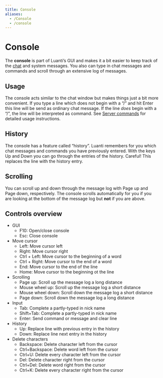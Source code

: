 ```yaml
---
title: Console
aliases:
  - /Console
  - /console
---
```


# Console

The **console** is part of Luanti’s GUI and makes it a bit easier to keep track of the [chat](/for-players/chat/) and system messages. You also can type in chat messages and commands and scroll through an extensive log of messages.

## Usage

The console acts similar to the chat window but makes things just a bit more convenient. If you type a line which does not begin with a “/” and hit Enter this line will be send as ordinary chat message. If the line _does_ begin with a “/”, the line will be interpreted as command. See [Server commands](/for-players/server-commands/) for detailed usage instructions.

## History

The console has a feature called “history”. Luanti remembers for you which chat messages and commands you have previously entered. With the keys Up and Down you can go through the entries of the history. Careful! This replaces the line with the history entry.

## Scrolling

You can scroll up and down through the message log with Page up and Page down, respectively. The console scrolls automatically for you if you are looking at the bottom of the message log but **not** if you are above.

## Controls overview

- GUI
  - F10: Open/close console
  - Esc: Close console
- Move cursor
  - Left: Move cursor left
  - Right: Move cursor right
  - Ctrl + Left: Move cursor to the beginning of a word
  - Ctrl + Right: Move cursor to the end of a word
  - End: Move cursor to the end of the line
  - Home: Move cursor to the beginning ot the line
- Scrolling
  - Page up: Scroll up the message log a long distance
  - Mouse wheel up: Scroll up the message log a short distance
  - Mouse wheel down: Scroll down the message log a short distance
  - Page down: Scroll down the message log a long distance
- Input
  - Tab: Complete a partly-typed in nick name
  - Shift+Tab: Complete a partly-typed in nick name
  - Enter: Send command or message and clear line
- History
  - Up: Replace line with previous entry in the history
  - Down: Replace line next entry in the history
- Delete characters
  - Backspace: Delete character left from the cursor
  - Ctrl+Backspace: Delete word left from the cursor
  - Ctrl+U: Delete every character left from the cursor
  - Del: Delete character right from the cursor
  - Ctrl+Del: Delete word right from the cursor
  - Ctrl+K: Delete every character right from the cursor
